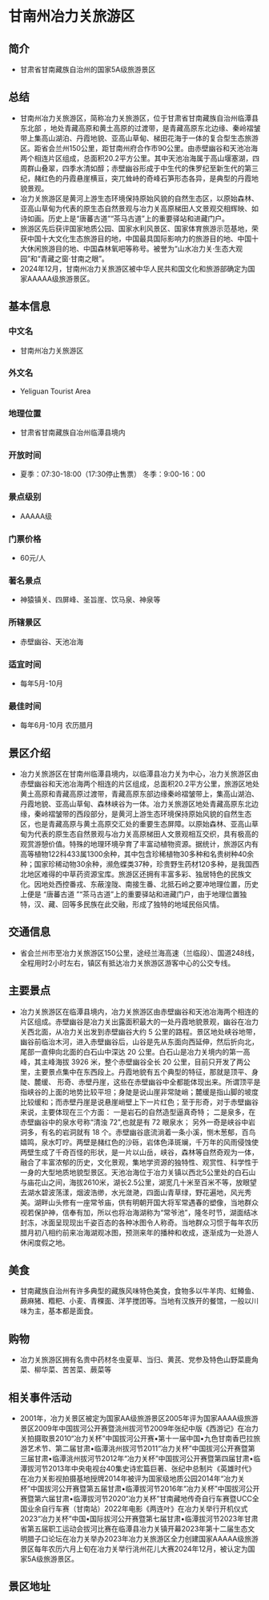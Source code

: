 # 甘南州冶力关旅游区
## 简介
- 甘肃省甘南藏族自治州的国家5A级旅游景区
## 总结
- 甘南州冶力关旅游区，简称冶力关旅游区，位于甘肃省甘南藏族自治州临潭县东北部 ，地处青藏高原和黄土高原的过渡带，是青藏高原东北边缘、秦岭褶皱带上集高山湖泊、丹霞地貌、亚高山草甸、梯田花海于一体的复合型生态旅游区。距省会兰州150公里，距甘南州府合作市90公里。由赤壁幽谷和天池冶海两个相连片区组成，总面积20.2平方公里。其中天池冶海属于高山堰塞湖，四周群山叠翠，四季水清如醇；赤壁幽谷形成于中生代的侏罗纪至新生代的第三纪，赭红色的丹霞悬崖横亘，突兀耸峙的奇峰石笋形态各异，是典型的丹霞地貌景观。
- 冶力关旅游区是黄河上游生态环境保持原始风貌的自然生态区，以原始森林、亚高山草甸为代表的原生态自然景观与冶力关高原梯田人文景观交相辉映、如诗如画。历史上是“唐蕃古道”“茶马古道”上的重要驿站和进藏门户。
- 旅游区先后获评国家地质公园、国家水利风景区、国家体育旅游示范基地，荣获中国十大文化生态旅游目的地，中国最具国际影响力的旅游目的地、中国十大休闲旅游目的地、中国森林氧吧等称号。被誉为“山水冶力关·生态大观园”和“青藏之窗·甘南之眼”。 
- 2024年12月，甘南州冶力关旅游区被中华人民共和国文化和旅游部确定为国家AAAAA级旅游景区。
## 基本信息
### 中文名
- 甘南州冶力关旅游区
### 外文名
- Yeliguan Tourist Area
### 地理位置
- 甘肃省甘南藏族自冶州临潭县境内
### 开放时间
- 夏季：07:30-18:00（17:30停止售票） 冬季：9:00-16：00
### 景点级别
- AAAAA级
### 门票价格
- 60元/人
### 著名景点
- 神猿镇关、四屏峰、圣旨崖、饮马泉、神泉等
### 所辖景区
- 赤壁幽谷、天池冶海
### 适宜时间
- 每年5月-10月
### 最佳时间
- 每年6月-10月 农历腊月
## 景区介绍
- 冶力关旅游区在甘南州临潭县境内，以临潭县冶力关为中心，冶力关旅游区由赤壁幽谷和天池冶海两个相连的片区组成，总面积20.2平方公里，旅游区地处黄土高原和青藏高原过渡带，青藏高原东部边缘秦岭褶皱带上，集高山湖泊、丹霞地貌、亚高山草甸、森林峡谷为一体。冶力关旅游区地处青藏高原东北边缘，秦岭褶皱带的西段部分，是黄河上游生态环境保持原始风貌的自然生态区，也是青藏高原与黄土高原交汇处的重要生态屏障。以原始森林、亚高山草甸为代表的原生态自然景观与冶力关高原梯田人文景观相互交织，具有极高的观赏游憩价值。特殊的地理环境孕育了丰富动植物资源。据统计，旅游区内有高等植物122科433属1300余种，其中包含珍稀植物30多种和名贵树种40余种；国家珍稀动物30余种，濒危蝶类37种，珍贵野生药材120多种，是我国西北地区难得的中草药资源宝库。旅游区还拥有丰富多彩、独居特色的民族文化。因地处西控番戎、东蔽湟陇、南接生番、北抵石岭之要冲地理位置，历史上便是 “唐蕃古道 ”“茶马古道”上的重要驿站和进藏门户，由于地理位置独特，汉、藏、回等多民族在此交融，形成了独特的地域民俗风情。
## 交通信息
- 省会兰州市至冶力关旅游区150公里，途经兰海高速（兰临段）、国道248线，全程用时2小时左右，镇区有抵达冶力关旅游区游客中心的公交专线。
## 主要景点
- 冶力关旅游区在临潭县境内，冶力关旅游区由赤壁幽谷和天池冶海两个相连的片区组成。赤壁幽谷是冶力关出露面积最大的一处丹霞地貌景观，幽谷在冶力关西北面，从冶力关出发到赤壁幽谷大约 5 公里的路程。景区地处峡谷地带，幽谷前临治木河，进入赤壁幽谷后，山谷是先从东面向西延伸，然后折向北，尾部一直伸向北面的白石山中深达 20 公里。白石山是冶力关境内的第一高峰，其主峰海拔 3926 米，整个赤壁幽谷全长 20 公里，目前只开发了两公里，主要景点集中在东西段上。丹霞地貌有五个典型的特征，那就是顶平、身陡、麓缓、 形奇、赤壁丹崖，这些在赤壁幽谷中全都能体现出来。所谓顶平是指峡谷的上面的地势比较平坦；身陡是说山崖非常陡峭；麓缓是指山脚的坡度比较缓和；而赤壁丹崖是说悬崖峭壁上下一片红色；至于形奇，对于赤壁幽谷来说，主要体现在三个方面： 一是岩石的自然造型逼真奇特； 二是泉多，在赤壁幽谷中的泉水号称“清浊 72”,也就是有 72 眼泉水； 另外一奇是峡谷中岩洞多，有名的岩洞就有 18 个。赤壁幽谷底流淌着一条小溪，恻木葱郁，百鸟嬉鸣，泉水叮咛。两壁是赭红色的沙砾，岩体色泽斑斓，千万年的风雨侵蚀使两壁生成了千奇百怪的形状，是一片以山岳，峡谷，森林等自然奇观为一体，融合了丰富浓郁的历史，文化景观，集地学资源的独特性、观赏性、科学性于一身的大型地质地貌型景区。天池冶海位于冶力关镇以西北5公里处的白石山与庙花山之间，海拔2610米，湖长2.5公里，湖宽几十米至百米不等，放眼望去湖水碧波荡漾，烟波浩缈，水光潋滟，四面山青草绿，野花遍地，风光秀美。湖畔山头修有一座常爷庙，供有明朝开国大将军常遇春的塑像，当地群众视若保护神，信奉有加，所以也将冶海湖称为“常爷池”，隆冬时节，湖面结冰封冻，冰面呈现现出千姿百态的各种冰图令人称奇。当地群众习惯于每年农历腊月初八相约前来冶海湖观冰图，预测来年的播种和收成，逐渐成为一处游人休闲度假之地。
## 美食
- 甘南藏族自治州有许多典型的藏族风味特色美食，食物多以牛羊肉、虹鳟鱼、蕨麻猪、糌粑、小麦、青稞面、洋芋搅团等。当地有汉族开的餐馆，一般以川味为主，基本都是面食。
## 购物
- 冶力关旅游区拥有名贵中药材冬虫夏草、当归、黄芪、党参及特色山野菜鹿角菜、柳华菜、苦苦菜、蕨菜等
## 相关事件活动
- 2001年，冶力关景区被定为国家AA级旅游景区2005年评为国家AAAA级旅游景区2009年中国拔河公开赛暨洮州拔河节2009年张纪中版《西游记》在冶力关拍摄取景2010“冶力关杯”中国拔河公开赛•第十一届中国•九色甘南香巴拉旅游艺术节、第二届甘肃•临潭洮州拔河节2011“冶力关杯”中国拔河公开赛暨第三届甘肃•临潭洮州拔河节2012年“冶力关杯”中国拔河公开赛暨第四届甘肃•临潭拔河节2013年中央电视台40集史诗宏篇巨著、张纪中总制片《英雄时代》在冶力关影视拍摄基地授牌2014年被评为国家级地质公园2014年“冶力关杯”中国拔河公开赛暨第五届甘肃•临潭拔河节2016年“冶力关杯”中国拔河公开赛暨第六届甘肃•临潭拔河节2020“冶力关杯”甘南藏地传奇自行车赛暨UCC全国业余自行车赛（甘南站）2022年电影《两连叶》在冶力关举行开机仪式2023“冶力关杯”中国•国际拔河公开赛暨第七届甘肃•临潭拔河节2023年甘肃省第五届职工运动会拔河比赛在临潭县冶力关镇开幕2023年第十二届生态文明腊子口论坛在冶力关举办2023年冶力关旅游区全力创建国家AAAAA级旅游景区每年农历六月上旬在冶力关举行洮州花儿大赛2024年12月，被认定为国家5A级旅游景区。
## 景区地址
